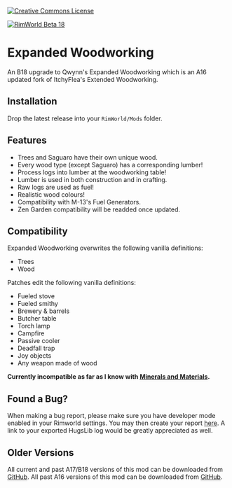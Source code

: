 [![Creative Commons License](https://i.creativecommons.org/l/by-nc-sa/4.0/80x15.png)](https://creativecommons.org/licenses/by-nc-sa/4.0/)

[![RimWorld Beta 18](https://img.shields.io/badge/RimWorld-Beta_18-brightgreen.svg)](http://rimworldgame.com/)

# Expanded Woodworking
An B18 upgrade to Qwynn's Expanded Woodworking which is an A16 updated fork of ItchyFlea's Extended Woodworking.

## Installation
Drop the latest release into your `RimWorld/Mods` folder.

## Features
- Trees and Saguaro have their own unique wood.
- Every wood type (except Saguaro) has a corresponding lumber!
- Process logs into lumber at the woodworking table!
- Lumber is used in both construction and in crafting.
- Raw logs are used as fuel!
- Realistic wood colours!
- Compatibility with M-13's Fuel Generators.
- Zen Garden compatibility will be readded once updated.

## Compatibility
Expanded Woodworking overwrites the following vanilla definitions:

- Trees
- Wood

Patches edit the following vanilla definitions:

- Fueled stove
- Fueled smithy
- Brewery & barrels
- Butcher table
- Torch lamp
- Campfire
- Passive cooler
- Deadfall trap
- Joy objects
- Any weapon made of wood

**Currently incompatible as far as I know with [Minerals and Materials](https://steamcommunity.com/sharedfiles/filedetails/?id=728233992).**

## Found a Bug?
When making a bug report, please make sure you have developer mode enabled in your Rimworld settings. You may then create your report [here](https://github.com/Adventurer13/ExpandedWoodworking/issues). A link to your exported HugsLib log would be greatly appreciated as well.

## Older Versions
All current and past A17/B18 versions of this mod can be downloaded from [GitHub](https://github.com/Adventurer13/ExpandedWoodworking/releases).
All past A16 versions of this mod can be downloaded from [GitHub](https://github.com/Qwynn/ExpandedWoodworking/releases).
